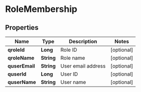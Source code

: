 
# RoleMembership

## Properties
Name | Type | Description | Notes
------------ | ------------- | ------------- | -------------
**qroleId** | **Long** | Role ID |  [optional]
**qroleName** | **String** | Role name |  [optional]
**quserEmail** | **String** | User email address |  [optional]
**quserId** | **Long** | User ID |  [optional]
**quserName** | **String** | User name |  [optional]




